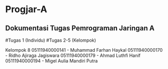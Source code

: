 # Progjar-A
## Dokumentasi Tugas Pemrograman Jaringan A

#Tugas 1 (Individu)
#Tugas 2-5 (Kelompok)

Kelompok 8
05111940000141 - Muhammad Farhan Haykal
05111940000170 - Ridho Ajiraga Jagiswara
05111940000179 - Ahmad Luthfi Hanif
05111940000194 - Migel Aulia Mandiri Putra
